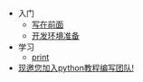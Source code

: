 * 入门
    * [写在前面](README.md)
	* [开发环境准备](guide.md)
* 学习
	* [print](class3.md)
* [现邀您加入python教程编写团队!](help.md)